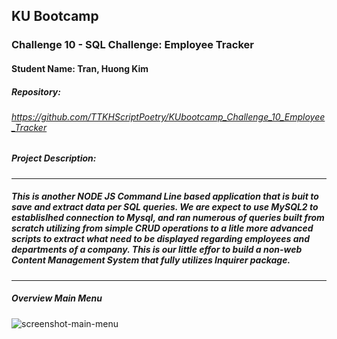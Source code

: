 ## KU Bootcamp  
### Challenge 10 - SQL Challenge: Employee Tracker
#### Student Name: Tran, Huong Kim

##### Repository:   
###### https://github.com/TTKHScriptPoetry/KUbootcamp_Challenge_10_Employee_Tracker
 
##### Project Description:
-----------------------------------------------------------------------------------------------------------
#####  This is another NODE JS Command Line based application that is buit to save and extract data per SQL queries. We are expect to use MySQL2 to establislhed connection to Mysql, and ran numerous of queries built from scratch utilizing from simple CRUD operations to a litle more advanced scripts to extract what need to be displayed regarding employees and departments of a company. This is our little effor to build a non-web Content Management System that fully utilizes Inquirer package.
-----------------------------------------------------------------------------------------------------------
##### Overview Main Menu

![screenshot-main-menu](https://user-images.githubusercontent.com/100046315/159208922-64214000-655a-4938-b3ad-1604f241739d.jpg)
